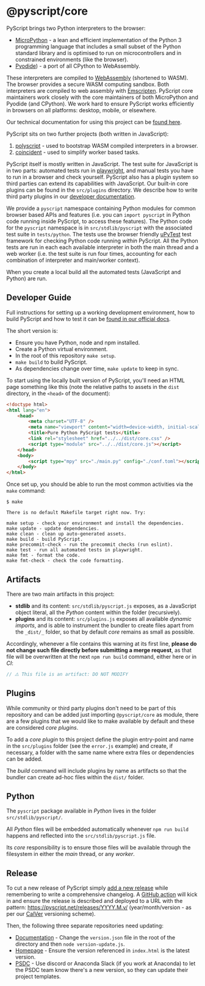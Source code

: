 # @pyscript/core

PyScript brings two Python interpreters to the browser:

-   [MicroPython](https://micropython.org/) - a lean and efficient implementation
    of the Python 3 programming language that includes a small subset of the
    Python standard library and is optimised to run on microcontrollers and in
    constrained environments (like the browser).
-   [Pyodide](https://pyodide.org)) - a port of all CPython to WebAssembly.

These interpreters are compiled to [WebAssembly](https://webassembly.org/)
(shortened to WASM). The browser provides a secure WASM computing sandbox. Both
interpreters are compiled to web assembly with
[Emscripten](https://emscripten.org/). PyScript core maintainers work closely
with the core maintainers of both MicroPython and Pyodide (and CPython). We
work hard to ensure PyScript works efficiently in browsers on all platforms:
desktop, mobile, or elsewhere.

Our technical documentation for using this project can be
[found here](https://docs.pyscript.net/).

PyScript sits on two further projects (both written in JavaScript):

1. [polyscript](https://github.com/pyscript/polyscript/#readme) - used to
   bootstrap WASM compiled interpreters in a browser.
2. [coincident](https://github.com/WebReflection/coincident) - used to simplify
   worker based tasks.

PyScript itself is mostly written in JavaScript. The test suite for JavaScript
is in two parts: automated tests run in [playwright](https://playwright.dev/),
and manual tests you have to run in a browser and check yourself. PyScript also
has a plugin system so third parties can extend its capabilities with
JavaScript. Our built-in core plugins can be found in the `src/plugins`
directory. We describe how to write third party plugins in our
[developer documentation](https://docs.pyscript.net/latest/user-guide/plugins/).

We provide a `pyscript` namespace containing Python modules for common browser
based APIs and features (i.e. you can `import pyscript` in Python code running
inside PyScript, to access these features). The Python code for the `pyscript`
namespace is in `src/stdlib/pyscript` with the associated test suite in
`tests/python`. The tests use the browser friendly
[uPyTest](https://github.com/ntoll/upytest) test framework for checking Python
code running _within_ PyScript. All the Python tests are run in each each
available interpreter in both the main thread and a web worker (i.e. the
test suite is run four times, accounting for each combination of interpreter
and main/worker context).

When you create a local build all the automated tests (JavaScript and Python)
are run.

## Developer Guide

Full instructions for setting up a working development environment, how to
build PyScript and how to test it can be
[found in our official docs](https://docs.pyscript.net/latest/developers/).

The short version is:

-   Ensure you have Python, node and npm installed.
-   Create a Python virtual environment.
-   In the root of this repository `make setup`.
-   `make build` to build PyScript.
-   As dependencies change over time, `make update` to keep in sync.

To start using the locally built version of PyScript, you'll need an HTML
page something like this (note the relative paths to assets in the `dist`
directory, in the `<head>` of the document):

```html
<!doctype html>
<html lang="en">
    <head>
        <meta charset="UTF-8" />
        <meta name="viewport" content="width=device-width, initial-scale=1.0" />
        <title>Pure Python PyScript tests</title>
        <link rel="stylesheet" href="../../dist/core.css" />
        <script type="module" src="../../dist/core.js"></script>
    </head>
    <body>
        <script type="mpy" src="./main.py" config="./conf.toml"></script>
    </body>
</html>
```

Once set up, you should be able to run the most common activities via the
`make` command:

```
$ make

There is no default Makefile target right now. Try:

make setup - check your environment and install the dependencies.
make update - update dependencies.
make clean - clean up auto-generated assets.
make build - build PyScript.
make precommit-check - run the precommit checks (run eslint).
make test - run all automated tests in playwright.
make fmt - format the code.
make fmt-check - check the code formatting.
```

## Artifacts

There are two main artifacts in this project:

-   **stdlib** and its content: `src/stdlib/pyscript.js` exposes, as a
    JavaScript object literal, all the _Python_ content within the folder
    (recursively).
-   **plugins** and its content: `src/plugins.js` exposes all available
    _dynamic imports_, and is able to instrument the bundler to create files
    apart from the `_dist/_` folder, so that by default _core_ remains as small
    as possible.

Accordingly, whenever a file contains this warning at its first line, **please
do not change such file directly before submitting a merge request**, as that
file will be overwritten at the next `npm run build` command, either here or
in _CI_:

```js
// ⚠️ This file is an artifact: DO NOT MODIFY
```

## Plugins

While community or third party plugins don't need to be part of this repository
and can be added just importing `@pyscript/core` as module, there are a few
plugins that we would like to make available by default and these are
considered _core plugins_.

To add a _core plugin_ to this project define the plugin entry-point and name
in the `src/plugins` folder (see the `error.js` example) and create, if
necessary, a folder with the same name where extra files or dependencies can be
added.

The _build_ command will include plugins by name as artifacts so that the
bundler can create ad-hoc files within the `dist/` folder.

## Python

The `pyscript` package available in _Python_ lives in the folder
`src/stdlib/pyscript/`.

All _Python_ files will be embedded automatically whenever `npm run build`
happens and reflected into the `src/stdlib/pyscript.js` file.

Its _core_ responsibility is to ensure those files will be available through
the filesystem in either the _main_ thread, or any _worker_.

## Release

To cut a new release of PyScript simply
[add a new release](https://github.com/pyscript/pyscript/releases) while
remembering to write a comprehensive changelog. A
[GitHub action](https://github.com/pyscript/pyscript/blob/main/.github/workflows/publish-release.yml)
will kick in and ensure the release is described and deployed to a URL with the
pattern: https://pyscript.net/releases/YYYY.M.v/ (year/month/version - as per
our [CalVer](https://calver.org/) versioning scheme).

Then, the following three separate repositories need updating:

-   [Documentation](https://github.com/pyscript/docs) - Change the `version.json`
    file in the root of the directory and then `node version-update.js`.
-   [Homepage](https://github.com/pyscript/pyscript.net) - Ensure the version
    referenced in `index.html` is the latest version.
-   [PSDC](https://pyscript.com) - Use discord or Anaconda Slack (if you work at
    Anaconda) to let the PSDC team know there's a new version, so they can update
    their project templates.
